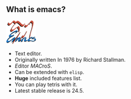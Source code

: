 ## What is emacs?

![](images/emacs-logo.png)

 * Text editor.
 * Originally written In 1976 by Richard Stallman.
 * *E*ditor *MAC*ro*S*.
 * Can be extended with `elisp`.
 * **Huge** included features list.
 * You can play tetris with it.
 * Latest stable release is 24.5.
